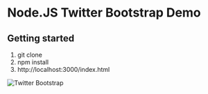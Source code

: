 Node.JS Twitter Bootstrap Demo
==============================

Getting started
---------------

1. git clone
2. npm install
3. http://localhost:3000/index.html

![Twitter Bootstrap](http://twitter.github.com/bootstrap/)